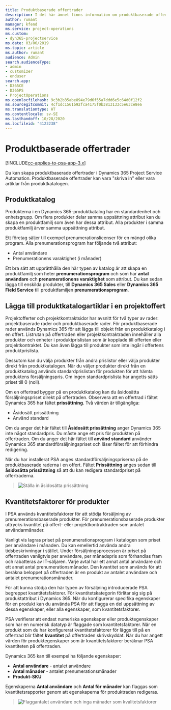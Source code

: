 ```yaml
---
title: Produktbaserade offertrader
description: I det här ämnet finns information om produktbaserade offertrader.
author: rumant
manager: kfend
ms.service: project-operations
ms.custom:
- dyn365-projectservice
ms.date: 03/06/2019
ms.topic: article
ms.author: rumant
audience: Admin
search.audienceType:
- admin
- customizer
- enduser
search.app:
- D365CE
- D365PS
- ProjectOperations
ms.openlocfilehash: 9c3b2b35abe894e79d6f55a7ddd6e5c64d0f12f2
ms.sourcegitcommit: 4cf1dc1561b92fca4175f0b3813133c5e63ce8e6
ms.translationtype: HT
ms.contentlocale: sv-SE
ms.lasthandoff: 10/28/2020
ms.locfileid: "4123238"
---
```

# <a name="product-based-quote-lines"></a>Produktbaserade offertrader

[!INCLUDE[cc-applies-to-psa-app-3.x](../includes/cc-applies-to-psa-app-3x.md)]


Du kan skapa produktbaserade offertrader i Dynamics 365 Project Service Automation. Produktbaserade offertrader kan vara "skriva in" eller vara artiklar från produktkatalogen.

## <a name="product-catalog"></a>Produktkatalog

Produkterna i en Dynamics 365-produktkatalog har en standardenhet och enhetsgrupp. Om flera produkter delar samma uppsättning attribut kan du skapa en produktfamilj som även har dessa attribut. Alla produkter i samma produktfamilj ärver samma uppsättning attribut.

Ett företag säljer till exempel prenumerationslicenser för en mängd olika program. Alla prenumerationsprogram har följande två attribut:

- Antal användare 
- Prenumerationens varaktighet (i månader)

Ett bra sätt att upprätthålla den här typen av katalog är att skapa en produktfamilj som heter **prenumerationsprogram** och som har **antal användare** och **prenumerationens varaktighet** som attribut. Du kan sedan lägga till enskilda produkter, till **Dynamics 365 Sales** eller **Dynamics 365 Field Service** till produktfamiljen **prenumerationsprogram**.

## <a name="adding-product-catalog-items-to-a-project-quote"></a>Lägga till produktkatalogartiklar i en projektoffert

Projektofferter och projektkontraktsidor har avsnitt för två typer av rader: projektbaserade rader och produktbaserade rader. För produktbaserade rader används Dynamics 365 för att lägga till objekt från en produktkatalog i en offert. Listrutan på offertraden eller projektkontraktraden innehåller alla produkter och enheter i produktprislistan som är kopplade till offerten eller projektkontraktet. Du kan även lägga till produkter som inte ingår i offertens produktprislista.

Dessutom kan du välja produkter från andra prislistor eller välja produkter direkt från produktkatalogen. När du väljer produkter direkt från en produktkatalog används standardprislistan för produkten för att hämta produktens försäljningspris. Om ingen standardprislista har angetts sätts priset till 0 (noll).

Om en offertrad bygger på en produktkatalog kan du åsidosätta försäljningspriset direkt på offertraden. Observera att en offertrad i fältet Dynamics 365 har fältet **prissättning**. Två värden är tillgängliga:

- Åsidosätt prissättning  
- Använd standard

Om du anger det här fältet till **Åsidosätt prissättning** anger Dynamics 365 inte något standardpris. Du måste ange ett pris för produkten på offertraden. Om du anger det här fältet till **använd standard** använder Dynamics 365 standardförsäljningspriset och låser fältet för att förhindra redigering.

När du har installerat PSA anges standardförsäljningspriserna på de produktbaserade raderna i en offert. Fältet **Prissättning** anges sedan till **åsidosätta prissättning** så att du kan redigera standardpriset på offertraderna.

> ![Ställa in åsidosätta prissättning](media/basic-guide-10.png)
 
## <a name="quantity-factors-for-products"></a>Kvantitetsfaktorer för produkter

I PSA används kvantitetsfaktorer för att stödja försäljning av prenumerationsbaserade produkter. För prenumerationsbaserade produkter uttrycks kvantitet på offert- eller projektkontraktraden som antalet användarmånader.

Vanligt vis lagras priset på prenumerationsprogram i katalogen som priset per användare i månaden. Du kan emellertid använda andra tidsbeskrivningar i stället. Under försäljningsprocessen är priset på offertraden vanligtvis per användare, per månadspris som förhandlas fram och rabatteras av IT-säljaren. Varje avtal har ett annat antal användare och ett annat antal prenumerationsmånader. Den kvantitet som används för att beräkna beloppet på offertraden är en produkt av antalet användare och antalet prenumerationsmånader.

För att kunna stödja den här typen av försäljning introducerade PSA begreppet kvantitetsfaktorer. För kvantitetskategorin förlitar sig sig på produktattribut i Dynamics 365. När du konfigurerar specifika egenskaper för en produkt kan du använda PSA för att flagga en del uppsättning av dessa egenskaper, eller alla egenskaper, som kvantitetsfaktorer.

PSA verifierar att endast numeriska egenskaper eller produktegenskaper som har en numerisk datatyp är flaggade som kvantitetsfaktorer. När en produkt som du har konfigurerat kvantitetsfaktorer för läggs till på en offertrad blir fältet **kvantitet** på offertraden skrivskyddat. När du har angett värden för produktegenskaper som är kvantitetsfaktorer beräknar PSA kvantiteten på offertraden.

Dynamics 365 kan till exempel ha följande egenskaper: 

- **Antal användare** - antalet användare 
- **Antal månader** - antalet prenumerationsmånader
- **Produkt-SKU** 

Egenskaperna **Antal användare** och **Antal för månader** kan flaggas som kvantitetsrapporter genom att egenskaperna för produktraden redigeras. 

> ![Flaggantalet användare och inga månader som kvalitetsfaktorer](media/basic-guide-11.png)
 
